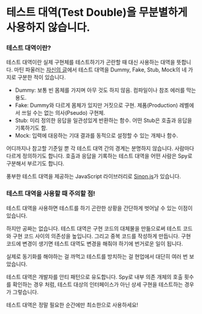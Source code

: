 # 테스트 대역(Test Double)을 무분별하게 사용하지 않습니다.

### 테스트 대역이란?

테스트 대역이란 실제 구현체를 테스트하기가 곤란할 때 대신 사용하는 대역을 뜻합니다. 마틴 파울러는 [자신의 글](https://martinfowler.com/articles/mocksArentStubs.html)에서 테스트 대역을 Dummy, Fake, Stub, Mock의 네 가지로 구분한 적이 있습니다.

- Dummy: 보통 빈 몸체를 가지며 아무 것도 하지 않음. 컴파일이나 참조 에러를 막는 용도.
- Fake: Dummy와 다르게 몸체가 있지만 거짓으로 구현. 제품(Production) 레벨에서 쓰일 수는 없는 의사(Pseudo) 구현체.
- Stub: 미리 정의한 응답을 일관성있게 반환하는 함수. 어떤 Stub은 호출과 응답을 기록하기도 함.
- Mock: 입력에 대응하는 기대 결과를 동적으로 설정할 수 있는 개체나 함수.

어디까지나 참고할 기준일 뿐 각 테스트 대역 간의 경계는 분명하지 않습니다. 사람마다 다르게 정의하기도 합니다. 호출과 응답을 기록하는 테스트 대역을 어떤 사람은 Spy로 구분해서 부르기도 합니다.

풍부한 테스트 대역을 제공하는 JavaScript 라이브러리로 [Sinon.js](https://sinonjs.org/)가 있습니다.

### 테스트 대역을 사용할 때 주의할 점!

테스트 대역을 사용하면 테스트를 하기 곤란한 상황을 간단하게 벗어날 수 있는 이점이 있습니다.

하지만 공짜는 없습니다. 테스트 대역은 구현 코드의 대체물을 만듦으로써 테스트 코드와 구현 코드 사이의 의존성을 높입니다. 그리고 중복 코드를 작성하게 만듭니다. 구현 코드에 변경이 생기면 테스트 대역도 변경을 해줘야 하기에 번거로운 일이 됩니다.

실제로 동기화를 해야하는 걸 까먹고 테스트를 방치하는 걸 현업에서 대단히 여러 번 보았습니다.

테스트 대역은 개발자를 안티 패턴으로 유도합니다. Spy로 내부 의존 개체의 호출 횟수를 확인하는 경우 처럼, 테스트 대상의 인터페이스가 아닌 상세 구현을 테스트하는 경우가 그렇습니다.

테스트 대역은 정말 필요한 순간에만 최소한으로 사용하세요!
